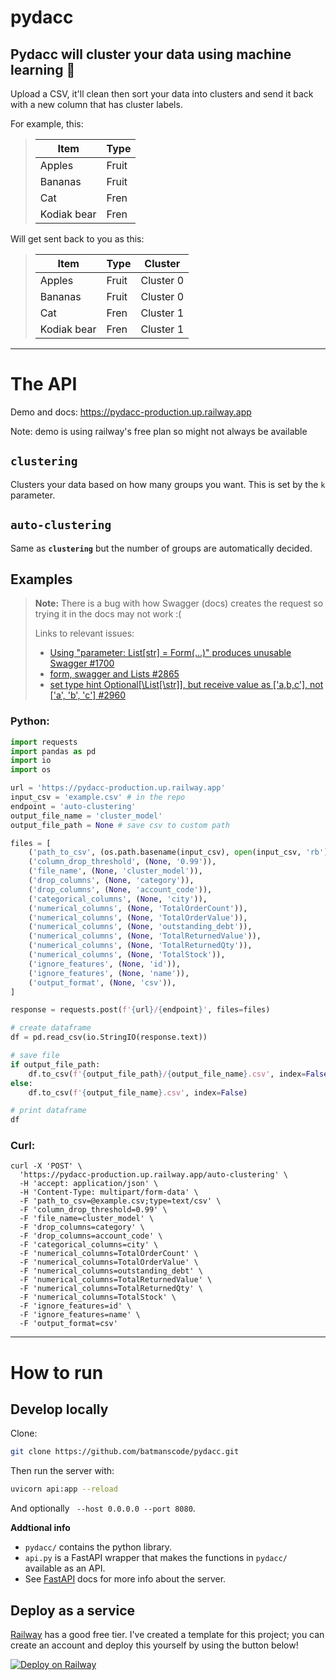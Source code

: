 # pydacc

## Pydacc will cluster your data using machine learning 🚀

Upload a CSV, it'll clean then sort your data into clusters and send it back with a new column that has cluster labels.


For example, this:
>
>Item | Type
>---|---
>Apples | Fruit
>Bananas | Fruit
>Cat | Fren
>Kodiak bear | Fren
>
Will get sent back to you as this:
>
>Item | Type |Cluster
>---|---|---
>Apples | Fruit | Cluster 0
>Bananas | Fruit | Cluster 0
>Cat | Fren | Cluster 1
>Kodiak bear | Fren | Cluster 1

---

# The API

Demo and docs: https://pydacc-production.up.railway.app

Note: demo is using railway's free plan so might not always be available

## `clustering`

Clusters your data based on how many groups you want. This is set by the `k` parameter.

## `auto-clustering`
Same as **`clustering`** but the number of groups are automatically decided.

## Examples

> **Note:** There is a bug with how Swagger (docs) creates the request so trying it in the docs may not work :(
>
> Links to relevant issues:
> * [Using "parameter: List[str] = Form(...)" produces unusable Swagger #1700](https://github.com/tiangolo/fastapi/issues/1700)
> * [form, swagger and Lists #2865](https://github.com/tiangolo/fastapi/issues/2865)
> * [set type hint Optional[\List[\str]], but receive value as [\'a,b,c'], not [\'a', 'b', 'c'] #2960](https://github.com/tiangolo/fastapi/issues/2960)


### Python:
```python
import requests
import pandas as pd
import io
import os

url = 'https://pydacc-production.up.railway.app'
input_csv = 'example.csv' # in the repo
endpoint = 'auto-clustering'
output_file_name = 'cluster_model'
output_file_path = None # save csv to custom path

files = [
    ('path_to_csv', (os.path.basename(input_csv), open(input_csv, 'rb'), 'text/csv')),
    ('column_drop_threshold', (None, '0.99')),
    ('file_name', (None, 'cluster_model')),
    ('drop_columns', (None, 'category')),
    ('drop_columns', (None, 'account_code')),
    ('categorical_columns', (None, 'city')),
    ('numerical_columns', (None, 'TotalOrderCount')),
    ('numerical_columns', (None, 'TotalOrderValue')),
    ('numerical_columns', (None, 'outstanding_debt')),
    ('numerical_columns', (None, 'TotalReturnedValue')),
    ('numerical_columns', (None, 'TotalReturnedQty')),
    ('numerical_columns', (None, 'TotalStock')),
    ('ignore_features', (None, 'id')),
    ('ignore_features', (None, 'name')),
    ('output_format', (None, 'csv')),
]

response = requests.post(f'{url}/{endpoint}', files=files)

# create dataframe
df = pd.read_csv(io.StringIO(response.text))

# save file
if output_file_path:
    df.to_csv(f'{output_file_path}/{output_file_name}.csv', index=False)
else:
    df.to_csv(f'{output_file_name}.csv', index=False)

# print dataframe
df
```

### Curl:
```curl
curl -X 'POST' \
  'https://pydacc-production.up.railway.app/auto-clustering' \
  -H 'accept: application/json' \
  -H 'Content-Type: multipart/form-data' \
  -F 'path_to_csv=@example.csv;type=text/csv' \
  -F 'column_drop_threshold=0.99' \
  -F 'file_name=cluster_model' \
  -F 'drop_columns=category' \
  -F 'drop_columns=account_code' \
  -F 'categorical_columns=city' \
  -F 'numerical_columns=TotalOrderCount' \
  -F 'numerical_columns=TotalOrderValue' \
  -F 'numerical_columns=outstanding_debt' \
  -F 'numerical_columns=TotalReturnedValue' \
  -F 'numerical_columns=TotalReturnedQty' \
  -F 'numerical_columns=TotalStock' \
  -F 'ignore_features=id' \
  -F 'ignore_features=name' \
  -F 'output_format=csv'
```

---

# How to run

## Develop locally

Clone:
```bash
git clone https://github.com/batmanscode/pydacc.git
```
Then run the server with:
```bash
uvicorn api:app --reload
```

And optionally ` --host 0.0.0.0 --port 8080`.

**Addtional info**
* `pydacc/` contains the python library.
* `api.py` is a FastAPI wrapper that makes the functions in `pydacc/` available as an API.
* See [FastAPI](https://fastapi.tiangolo.com/#run-it) docs for more info about the server.

## Deploy as a service

[Railway](https://railway.app) has a good free tier. I've created a template for this project; you can create an account and deploy this yourself by using the button below!

[![Deploy on Railway](https://railway.app/button.svg)](https://railway.app/new/template/vVJFwO?referralCode=Qtw9qU)
